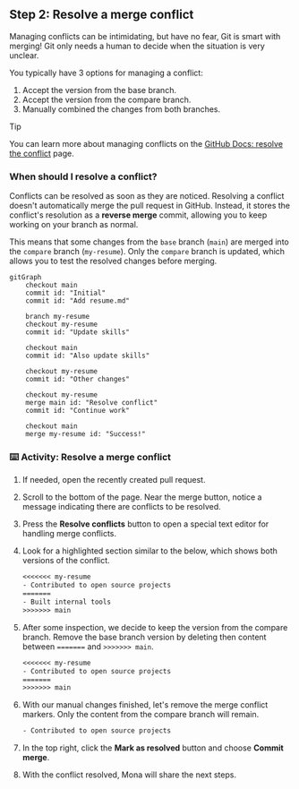 ## Step 2: Resolve a merge conflict

Managing conflicts can be intimidating, but have no fear, Git is smart with merging! Git only needs a human to decide when the situation is very unclear.

You typically have 3 options for managing a conflict:

1. Accept the version from the base branch.
1. Accept the version from the compare branch.
1. Manually combined the changes from both branches.

> [!TIP]
> You can learn more about managing conflicts on the [GitHub Docs: resolve the conflict](https://docs.github.com/en/pull-requests/collaborating-with-pull-requests/addressing-merge-conflicts/resolving-a-merge-conflict-using-the-command-line) page.

### When should I resolve a conflict?

Conflicts can be resolved as soon as they are noticed. Resolving a conflict doesn't automatically merge the pull request in GitHub. Instead, it stores the conflict's resolution as a **reverse merge** commit, allowing you to keep working on your branch as normal.

This means that some changes from the `base` branch (`main`) are merged into the `compare` branch (`my-resume`). Only the `compare` branch is updated, which allows you to test the resolved changes before merging.

```mermaid
gitGraph
    checkout main
    commit id: "Initial"
    commit id: "Add resume.md"

    branch my-resume
    checkout my-resume
    commit id: "Update skills"

    checkout main
    commit id: "Also update skills"

    checkout my-resume
    commit id: "Other changes"

    checkout my-resume
    merge main id: "Resolve conflict"
    commit id: "Continue work"

    checkout main
    merge my-resume id: "Success!"

```

### ⌨️ Activity: Resolve a merge conflict

1. If needed, open the recently created pull request.

1. Scroll to the bottom of the page. Near the merge button, notice a message indicating there are conflicts to be resolved.

1. Press the **Resolve conflicts** button to open a special text editor for handling merge conflicts.

1. Look for a highlighted section similar to the below, which shows both versions of the conflict.

   ```txt
   <<<<<<< my-resume
   - Contributed to open source projects
   =======
   - Built internal tools
   >>>>>>> main
   ```

1. After some inspection, we decide to keep the version from the compare branch. Remove the base branch version by deleting then content between `=======` and `>>>>>>> main`.

   ```txt
   <<<<<<< my-resume
   - Contributed to open source projects
   =======
   >>>>>>> main
   ```

1. With our manual changes finished, let's remove the merge conflict markers. Only the content from the compare branch will remain.

   ```txt
   - Contributed to open source projects
   ```

1. In the top right, click the **Mark as resolved** button and choose **Commit merge**.

1. With the conflict resolved, Mona will share the next steps.

